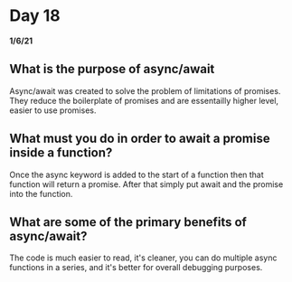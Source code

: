 # Day 18
__1/6/21__

## What is the purpose of async/await
Async/await was created to solve the problem of limitations of promises. They reduce the boilerplate of promises and are essentailly higher level, easier to use promises. 
## What must you do in order to await a promise inside a function?
Once the async keyword is added to the start of a function then that function will return a promise. After that simply put await and the promise into the function. 

## What are some of the primary benefits of async/await?
 The code is much easier to read, it's cleaner, you can do multiple async functions in a series, and it's better for overall debugging purposes.